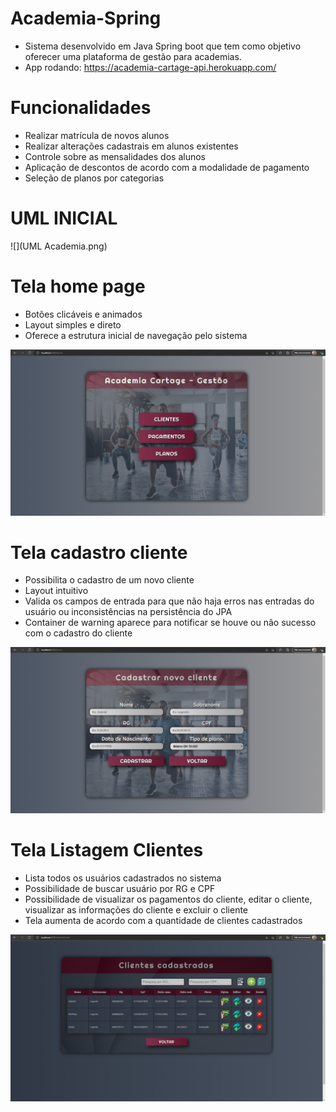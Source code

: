 # Academia-Spring
- Sistema desenvolvido em Java Spring boot que tem como objetivo oferecer uma plataforma de gestão para academias.
- App rodando: https://academia-cartage-api.herokuapp.com/

# Funcionalidades

- Realizar matrícula de novos alunos
- Realizar alterações cadastrais em alunos existentes
- Controle sobre as mensalidades dos alunos
- Aplicação de descontos de acordo com a modalidade de pagamento
- Seleção de planos por categorias

# UML INICIAL
![](UML Academia.png)

# Tela home page

- Botões clicáveis e animados
- Layout simples e direto
- Oferece a estrutura inicial de navegação pelo sistema

![](TelaPrincipal.png)

# Tela cadastro cliente

- Possibilita o cadastro de um novo cliente
- Layout intuitivo
- Valida os campos de entrada para que não haja erros nas entradas do usuário ou inconsistências na persistência do JPA
- Container de warning aparece para notificar se houve ou não sucesso com o cadastro do cliente

![](CadastroCliente.png)

# Tela Listagem Clientes

- Lista todos os usuários cadastrados no sistema
- Possibilidade de buscar usuário por RG e CPF
- Possibilidade de visualizar os pagamentos do cliente, editar o cliente, visualizar as informações do cliente e excluir o cliente
- Tela aumenta de acordo com a quantidade de clientes cadastrados

![](ListagemClientes.png)